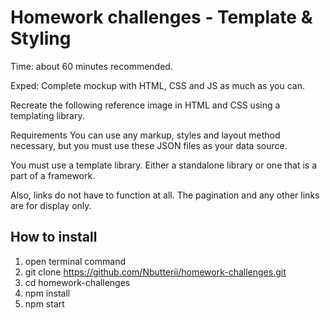 # Homework challenges - Template & Styling

Time: about 60 minutes recommended.

Exped: Complete mockup with HTML, CSS and JS as much as you can.

Recreate the following reference image in HTML and CSS using a templating library.

Requirements You can use any markup, styles and layout method necessary, but you must use these JSON files as your data source.

You must use a template library. Either a standalone library or one that is a part of a framework.

Also, links do not have to function at all. The pagination and any other links are for display only.

## How to install

1. open terminal command 
2. git clone https://github.com/Nbutterii/homework-challenges.git
3. cd homework-challenges
4. npm install
5. npm start
